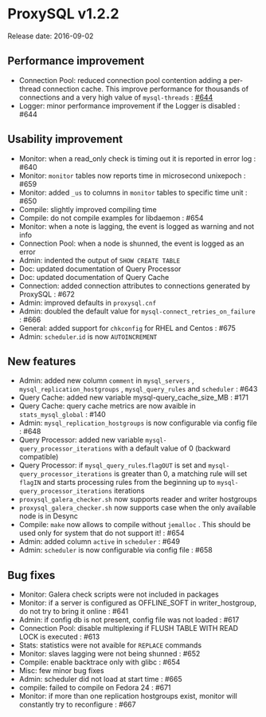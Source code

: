 # ProxySQL v1.2.2

Release date: 2016-09-02

## Performance improvement

* Connection Pool: reduced connection pool contention adding a per-thread connection cache. This improve performance for thousands of connections and a very high value of `mysql-threads` : [#644](../../../../issues/#644)
* Logger: minor performance improvement if the Logger is disabled : #644

## Usability improvement

* Monitor: when a read_only check is timing out it is reported in error log : #640
* Monitor: `monitor` tables now reports time in microsecond unixepoch : #659
* Monitor: added `_us` to columns in `monitor` tables to specific time unit : #650
* Compile: slightly improved compiling time
* Compile: do not compile examples for libdaemon : #654
* Monitor: when a note is lagging, the event is logged as warning and not info
* Connection Pool: when a node is shunned, the event is logged as an error
* Admin: indented the output of `SHOW CREATE TABLE` 
* Doc: updated documentation of Query Processor
* Doc: updated documentation of Query Cache
* Connection: added connection attributes to connections generated by ProxySQL : #672
* Admin: improved defaults in `proxysql.cnf`
* Admin: doubled the default value for `mysql-connect_retries_on_failure` : #666
* General: added support for `chkconfig` for RHEL and Centos : #675
* Admin: `scheduler`.`id` is now `AUTOINCREMENT`

## New features

* Admin: added new column `comment` in `mysql_servers` , `mysql_replication_hostgroups` , `mysql_query_rules` and `scheduler` : #643
* Query Cache: added new variable mysql-query_cache_size_MB : #171
* Query Cache: query cache metrics are now avaible in `stats_mysql_global` : #140
* Admin: `mysql_replication_hostgroups` is now configurable via config file : #648
* Query Processor: added new variable `mysql-query_processor_iterations` with a default value of 0 (backward compatible)
* Query Processor: if `mysql_query_rules`.`flagOUT` is set and `mysql-query_processor_iterations` is greater than 0, a matching rule will set `flagIN` and starts processing rules from the beginning up to `mysql-query_processor_iterations` iterations
* `proxysql_galera_checker.sh` now supports reader and writer hostgroups
* `proxysql_galera_checker.sh` now supports case when the only available node is in Desync
* Compile: `make` now allows to compile without `jemalloc` . This should be used only for system that do not support it! : #654
* Admin: added column `active` in `scheduler` : #649
* Admin: `scheduler` is now configurable via config file : #658


## Bug fixes

* Monitor: Galera check scripts were not included in packages
* Monitor: if a server is configured as OFFLINE_SOFT in writer_hostgroup, do not try to bring it online : #641
* Admin: if config db is not present, config file was not loaded : #617
* Connection Pool: disable multiplexing if FLUSH TABLE WITH READ LOCK is executed : #613
* Stats: statistics were not avaible for `REPLACE` commands
* Monitor: slaves lagging were not being shunned : #652
* Compile: enable backtrace only with glibc : #654
* Misc: few minor bug fixes
* Admin: scheduler did not load at start time : #665
* compile: failed to compile on Fedora 24 : #671
* Monitor: if more than one replication hostgroups exist, monitor will constantly try to reconfigure : #667
